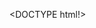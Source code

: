 <DOCTYPE html!>

<html>
  <head>
    <meta charset=uft8>
    <meta keyword = 'name' content = 'MYFIRST REPO'>
    <meta keyword = 'description' content = 'MY, First, REPO, My first REPO'>
    <title> MY FIRST REPO </title>
    <link rel= "stylesheet" type = "text/css" href = "main.css">
  </head>
  
  <body>
  
  
  
  </body>
